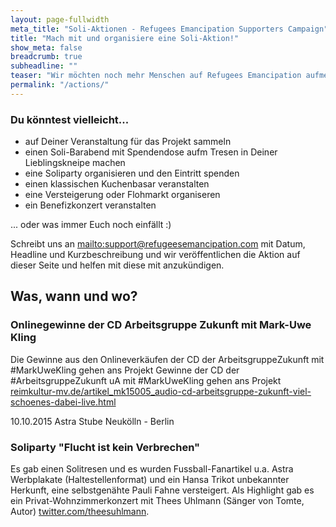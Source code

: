 ```yaml
---
layout: page-fullwidth
meta_title: "Soli-Aktionen - Refugees Emancipation Supporters Campaign"
title: "Mach mit und organisiere eine Soli-Aktion!"
show_meta: false
breadcrumb: true
subheadline: ""
teaser: "Wir möchten noch mehr Menschen auf Refugees Emancipation aufmerksam machen und mit Soliaktionen weitere Spenden sammeln. "
permalink: "/actions/"
---
```


### Du könntest vielleicht...
- auf Deiner Veranstaltung für das Projekt sammeln
- einen Soli-Barabend mit Spendendose aufm Tresen in Deiner Lieblingskneipe machen
- eine Soliparty organisieren und den Eintritt spenden
- einen klassischen Kuchenbasar veranstalten
- eine Versteigerung oder Flohmarkt organiseren
- ein Benefizkonzert veranstalten

... oder was immer Euch noch einfällt :)

Schreibt uns an [mailto:support@refugeesemancipation.com](support@refugeesemancipation.com) mit Datum, Headline und Kurzbeschreibung und wir veröffentlichen die Aktion auf dieser Seite und helfen mit diese mit anzukündigen.

## Was, wann und wo?

### Onlinegewinne der CD Arbeitsgruppe Zukunft mit Mark-Uwe Kling
Die Gewinne aus den Onlineverkäufen der CD der ArbeitsgruppeZukunft mit #MarkUweKling gehen ans Projekt Gewinne der CD der #ArbeitsgruppeZukunft uA mit #MarkUweKling gehen ans Projekt
[reimkultur-mv.de/artikel_mk15005_audio-cd-arbeitsgruppe-zukunft-viel-schoenes-dabei-live.html](https://www.reimkultur-mv.de/artikel_mk15005_audio-cd-arbeitsgruppe-zukunft-viel-schoenes-dabei-live.html)

<p class="subheadline subheader">10.10.2015 Astra Stube Neukölln - Berlin</p>

<h3 class="t0"> Soliparty "Flucht ist kein Verbrechen"</h3>

Es gab einen Solitresen und es wurden Fussball-Fanartikel u.a. Astra Werbplakate (Haltestellenformat) und ein Hansa Trikot unbekannter Herkunft, eine selbstgenähte Pauli Fahne versteigert. Als Highlight gab es ein Privat-Wohnzimmerkonzert mit Thees Uhlmann (Sänger von Tomte, Autor) [twitter.com/theesuhlmann](https://twitter.com/theesuhlmann).
